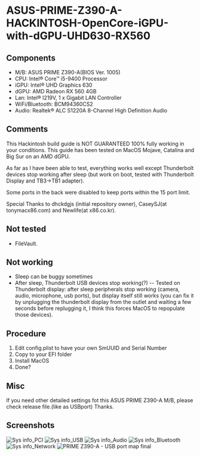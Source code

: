 # ASUS-PRIME-Z390-A-HACKINTOSH-OpenCore-iGPU-with-dGPU-UHD630-RX560


## Components
- M/B: ASUS PRIME Z390-A(BIOS Ver. 1005)
- CPU: Intel® Core™ i5-9400 Processor
- iGPU: Intel® UHD Graphics 630
- dGPU: AMD Radeon RX 560 4GB
- Lan: Intel® I219V, 1 x Gigabit LAN Controller
- WiFi/Bluetooth: BCM94360CS2
- Audio: Realtek® ALC S1220A 8-Channel High Definition Audio

## Comments
This Hackintosh build guide is NOT GUARANTEED 100% fully working in your conditions. This guide has been tested on MacOS Mojave, Catalina and Big Sur on an AMD dGPU.

As far as I have been able to test, everything works well except Thunderbolt devices stop working after sleep (but work on boot, tested with Thunderbolt Display and TB3->TB1 adapter).

Some ports in the back were disabled to keep ports within the 15 port limit.

Special Thanks to dhckdgjs (initial repository owner), CaseySJ(at tonymacx86.com) and Newlife(at x86.co.kr).

## Not tested
- FileVault.

## Not working
- Sleep can be buggy sometimes
- After sleep, Thunderbolt USB devices stop working(?)
-- Tested on Thunderbolt display: after sleep peripherals stop working (camera, audio, microphone, usb ports), but display itself still works (you can fix it by unplugging the thunderbolt display from the outlet and waiting a few seconds before replugging it, I think this forces MacOS to repopulate those devices).

## Procedure
1. Edit config.plist to have your own SmUUID and Serial Number
2. Copy to your EFI folder
3. Install MacOS
4. Done?

## Misc

If you need other detailed settings fot this ASUS PRIME Z390-A M/B, please check release file.(like as USBport)
Thanks.

## Screenshots


![Sys info_PCI](https://user-images.githubusercontent.com/35429874/61994177-59df8980-b0b2-11e9-857f-47d757fa7a0f.png)
![Sys info_USB](https://user-images.githubusercontent.com/35429874/61994187-6c59c300-b0b2-11e9-896a-8a3ac4609117.png)
![Sys info_Audio](https://user-images.githubusercontent.com/35429874/61994188-711e7700-b0b2-11e9-908f-1ffd44d945a8.png)
![Sys info_Bluetooth](https://user-images.githubusercontent.com/35429874/61994190-71b70d80-b0b2-11e9-8f2a-18757d28cd83.png)
![Sys info_Network](https://user-images.githubusercontent.com/35429874/61994191-71b70d80-b0b2-11e9-888d-b25cac1842a8.png)
![PRIME Z390-A - USB port map final](https://user-images.githubusercontent.com/35429874/61994465-821cb780-b0b5-11e9-9d00-b12ed9046afc.jpg)
